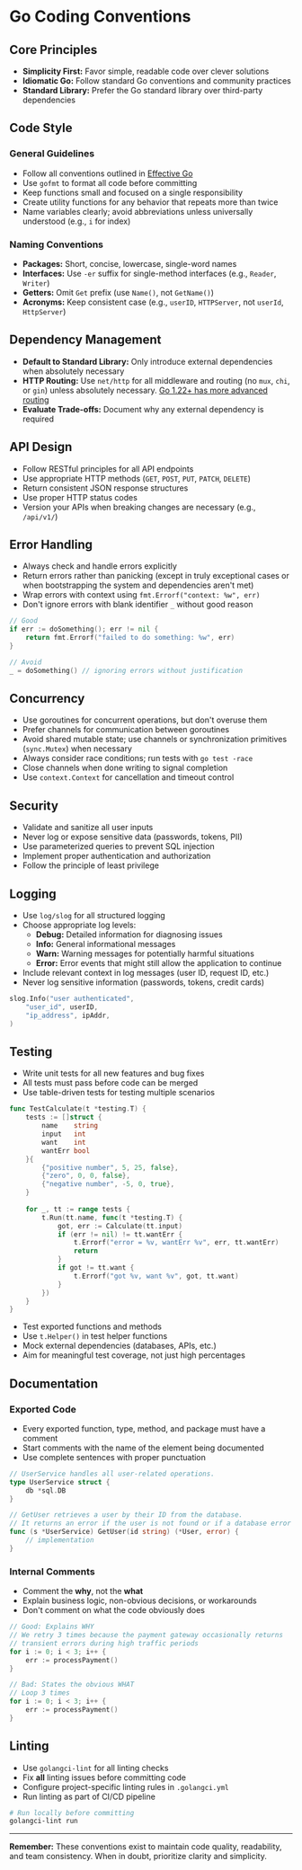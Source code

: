 # Go Coding Conventions

## Core Principles

- **Simplicity First:** Favor simple, readable code over clever solutions
- **Idiomatic Go:** Follow standard Go conventions and community practices
- **Standard Library:** Prefer the Go standard library over third-party dependencies

## Code Style

### General Guidelines

- Follow all conventions outlined in [Effective Go](https://go.dev/doc/effective_go)
- Use `gofmt` to format all code before committing
- Keep functions small and focused on a single responsibility
- Create utility functions for any behavior that repeats more than twice
- Name variables clearly; avoid abbreviations unless universally understood (e.g., `i` for index)

### Naming Conventions

- **Packages:** Short, concise, lowercase, single-word names
- **Interfaces:** Use `-er` suffix for single-method interfaces (e.g., `Reader`, `Writer`)
- **Getters:** Omit `Get` prefix (use `Name()`, not `GetName()`)
- **Acronyms:** Keep consistent case (e.g., `userID`, `HTTPServer`, not `userId`, `HttpServer`)

## Dependency Management

- **Default to Standard Library:** Only introduce external dependencies when absolutely necessary
- **HTTP Routing:** Use `net/http` for all middleware and routing (no `mux`, `chi`, or `gin`) unless absolutely necessary. [Go 1.22+ has more advanced routing](https://go.dev/blog/routing-enhancements)
- **Evaluate Trade-offs:** Document why any external dependency is required

## API Design

- Follow RESTful principles for all API endpoints
- Use appropriate HTTP methods (`GET`, `POST`, `PUT`, `PATCH`, `DELETE`)
- Return consistent JSON response structures
- Use proper HTTP status codes
- Version your APIs when breaking changes are necessary (e.g., `/api/v1/`)

## Error Handling

- Always check and handle errors explicitly
- Return errors rather than panicking (except in truly exceptional cases or when bootstrapping the system and dependencies aren't met)
- Wrap errors with context using `fmt.Errorf("context: %w", err)`
- Don't ignore errors with blank identifier `_` without good reason

```go
// Good
if err := doSomething(); err != nil {
    return fmt.Errorf("failed to do something: %w", err)
}

// Avoid
_ = doSomething() // ignoring errors without justification
```

## Concurrency

- Use goroutines for concurrent operations, but don't overuse them
- Prefer channels for communication between goroutines
- Avoid shared mutable state; use channels or synchronization primitives (`sync.Mutex`) when necessary
- Always consider race conditions; run tests with `go test -race`
- Close channels when done writing to signal completion
- Use `context.Context` for cancellation and timeout control

## Security

- Validate and sanitize all user inputs
- Never log or expose sensitive data (passwords, tokens, PII)
- Use parameterized queries to prevent SQL injection
- Implement proper authentication and authorization
- Follow the principle of least privilege

## Logging

- Use `log/slog` for all structured logging
- Choose appropriate log levels:
  - **Debug:** Detailed information for diagnosing issues
  - **Info:** General informational messages
  - **Warn:** Warning messages for potentially harmful situations
  - **Error:** Error events that might still allow the application to continue
- Include relevant context in log messages (user ID, request ID, etc.)
- Never log sensitive information (passwords, tokens, credit cards)

```go
slog.Info("user authenticated",
    "user_id", userID,
    "ip_address", ipAddr,
)
```

## Testing

- Write unit tests for all new features and bug fixes
- All tests must pass before code can be merged
- Use table-driven tests for testing multiple scenarios

```go
func TestCalculate(t *testing.T) {
    tests := []struct {
        name    string
        input   int
        want    int
        wantErr bool
    }{
        {"positive number", 5, 25, false},
        {"zero", 0, 0, false},
        {"negative number", -5, 0, true},
    }
    
    for _, tt := range tests {
        t.Run(tt.name, func(t *testing.T) {
            got, err := Calculate(tt.input)
            if (err != nil) != tt.wantErr {
                t.Errorf("error = %v, wantErr %v", err, tt.wantErr)
                return
            }
            if got != tt.want {
                t.Errorf("got %v, want %v", got, tt.want)
            }
        })
    }
}
```

- Test exported functions and methods
- Use `t.Helper()` in test helper functions
- Mock external dependencies (databases, APIs, etc.)
- Aim for meaningful test coverage, not just high percentages

## Documentation

### Exported Code

- Every exported function, type, method, and package must have a comment
- Start comments with the name of the element being documented
- Use complete sentences with proper punctuation

```go
// UserService handles all user-related operations.
type UserService struct {
    db *sql.DB
}

// GetUser retrieves a user by their ID from the database.
// It returns an error if the user is not found or if a database error occurs.
func (s *UserService) GetUser(id string) (*User, error) {
    // implementation
}
```

### Internal Comments

- Comment the **why**, not the **what**
- Explain business logic, non-obvious decisions, or workarounds
- Don't comment on what the code obviously does

```go
// Good: Explains WHY
// We retry 3 times because the payment gateway occasionally returns
// transient errors during high traffic periods
for i := 0; i < 3; i++ {
    err := processPayment()
}

// Bad: States the obvious WHAT
// Loop 3 times
for i := 0; i < 3; i++ {
    err := processPayment()
}
```

## Linting

- Use `golangci-lint` for all linting checks
- Fix **all** linting issues before committing code
- Configure project-specific linting rules in `.golangci.yml`
- Run linting as part of CI/CD pipeline

```bash
# Run locally before committing
golangci-lint run
```

---

**Remember:** These conventions exist to maintain code quality, readability, and team consistency. When in doubt, prioritize clarity and simplicity.
